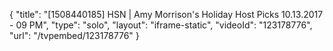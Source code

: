 {
    "title": "[1508440185] HSN | Amy Morrison's Holiday Host Picks 10.13.2017 - 09 PM",
    "type": "solo",
    "layout": "iframe-static",
    "videoId": "123178776",
    "url": "\/tvpembed\/123178776"
}